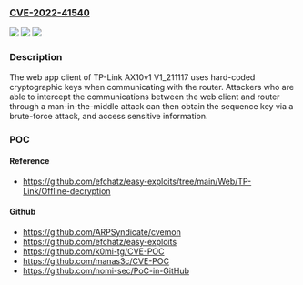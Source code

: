 ### [CVE-2022-41540](https://cve.mitre.org/cgi-bin/cvename.cgi?name=CVE-2022-41540)
![](https://img.shields.io/static/v1?label=Product&message=n%2Fa&color=blue)
![](https://img.shields.io/static/v1?label=Version&message=n%2Fa&color=blue)
![](https://img.shields.io/static/v1?label=Vulnerability&message=n%2Fa&color=brighgreen)

### Description

The web app client of TP-Link AX10v1 V1_211117 uses hard-coded cryptographic keys when communicating with the router. Attackers who are able to intercept the communications between the web client and router through a man-in-the-middle attack can then obtain the sequence key via a brute-force attack, and access sensitive information.

### POC

#### Reference
- https://github.com/efchatz/easy-exploits/tree/main/Web/TP-Link/Offline-decryption

#### Github
- https://github.com/ARPSyndicate/cvemon
- https://github.com/efchatz/easy-exploits
- https://github.com/k0mi-tg/CVE-POC
- https://github.com/manas3c/CVE-POC
- https://github.com/nomi-sec/PoC-in-GitHub

